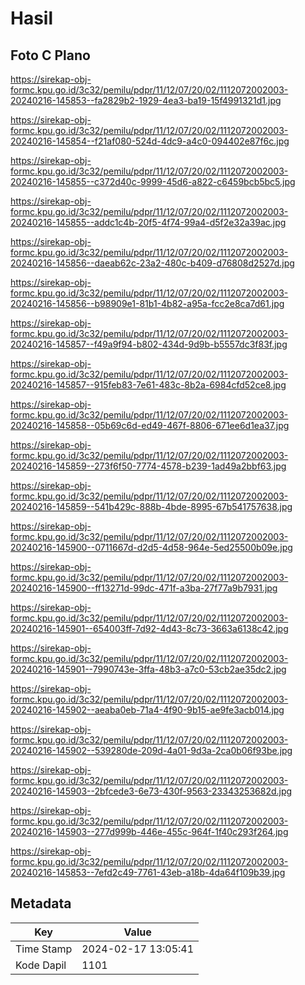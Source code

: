# Hasil

## Foto C Plano

https://sirekap-obj-formc.kpu.go.id/3c32/pemilu/pdpr/11/12/07/20/02/1112072002003-20240216-145853--fa2829b2-1929-4ea3-ba19-15f4991321d1.jpg

https://sirekap-obj-formc.kpu.go.id/3c32/pemilu/pdpr/11/12/07/20/02/1112072002003-20240216-145854--f21af080-524d-4dc9-a4c0-094402e87f6c.jpg

https://sirekap-obj-formc.kpu.go.id/3c32/pemilu/pdpr/11/12/07/20/02/1112072002003-20240216-145855--c372d40c-9999-45d6-a822-c6459bcb5bc5.jpg

https://sirekap-obj-formc.kpu.go.id/3c32/pemilu/pdpr/11/12/07/20/02/1112072002003-20240216-145855--addc1c4b-20f5-4f74-99a4-d5f2e32a39ac.jpg

https://sirekap-obj-formc.kpu.go.id/3c32/pemilu/pdpr/11/12/07/20/02/1112072002003-20240216-145856--daeab62c-23a2-480c-b409-d76808d2527d.jpg

https://sirekap-obj-formc.kpu.go.id/3c32/pemilu/pdpr/11/12/07/20/02/1112072002003-20240216-145856--b98909e1-81b1-4b82-a95a-fcc2e8ca7d61.jpg

https://sirekap-obj-formc.kpu.go.id/3c32/pemilu/pdpr/11/12/07/20/02/1112072002003-20240216-145857--f49a9f94-b802-434d-9d9b-b5557dc3f83f.jpg

https://sirekap-obj-formc.kpu.go.id/3c32/pemilu/pdpr/11/12/07/20/02/1112072002003-20240216-145857--915feb83-7e61-483c-8b2a-6984cfd52ce8.jpg

https://sirekap-obj-formc.kpu.go.id/3c32/pemilu/pdpr/11/12/07/20/02/1112072002003-20240216-145858--05b69c6d-ed49-467f-8806-671ee6d1ea37.jpg

https://sirekap-obj-formc.kpu.go.id/3c32/pemilu/pdpr/11/12/07/20/02/1112072002003-20240216-145859--273f6f50-7774-4578-b239-1ad49a2bbf63.jpg

https://sirekap-obj-formc.kpu.go.id/3c32/pemilu/pdpr/11/12/07/20/02/1112072002003-20240216-145859--541b429c-888b-4bde-8995-67b541757638.jpg

https://sirekap-obj-formc.kpu.go.id/3c32/pemilu/pdpr/11/12/07/20/02/1112072002003-20240216-145900--0711667d-d2d5-4d58-964e-5ed25500b09e.jpg

https://sirekap-obj-formc.kpu.go.id/3c32/pemilu/pdpr/11/12/07/20/02/1112072002003-20240216-145900--ff13271d-99dc-471f-a3ba-27f77a9b7931.jpg

https://sirekap-obj-formc.kpu.go.id/3c32/pemilu/pdpr/11/12/07/20/02/1112072002003-20240216-145901--654003ff-7d92-4d43-8c73-3663a6138c42.jpg

https://sirekap-obj-formc.kpu.go.id/3c32/pemilu/pdpr/11/12/07/20/02/1112072002003-20240216-145901--7990743e-3ffa-48b3-a7c0-53cb2ae35dc2.jpg

https://sirekap-obj-formc.kpu.go.id/3c32/pemilu/pdpr/11/12/07/20/02/1112072002003-20240216-145902--aeaba0eb-71a4-4f90-9b15-ae9fe3acb014.jpg

https://sirekap-obj-formc.kpu.go.id/3c32/pemilu/pdpr/11/12/07/20/02/1112072002003-20240216-145902--539280de-209d-4a01-9d3a-2ca0b06f93be.jpg

https://sirekap-obj-formc.kpu.go.id/3c32/pemilu/pdpr/11/12/07/20/02/1112072002003-20240216-145903--2bfcede3-6e73-430f-9563-23343253682d.jpg

https://sirekap-obj-formc.kpu.go.id/3c32/pemilu/pdpr/11/12/07/20/02/1112072002003-20240216-145903--277d999b-446e-455c-964f-1f40c293f264.jpg

https://sirekap-obj-formc.kpu.go.id/3c32/pemilu/pdpr/11/12/07/20/02/1112072002003-20240216-145853--7efd2c49-7761-43eb-a18b-4da64f109b39.jpg


## Metadata

| Key        | Value               |
| ---------- | ------------------- |
| Time Stamp | 2024-02-17 13:05:41 |
| Kode Dapil | 1101                |



